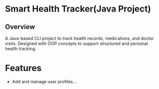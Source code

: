 # Smart Health Tracker(Java Project)

## Overview
A Java-based CLI project to track health records, medications, and doctor visits. Designed with OOP concepts to support structured and personal health tracking.

# Features
- Add and manage user profiles...

